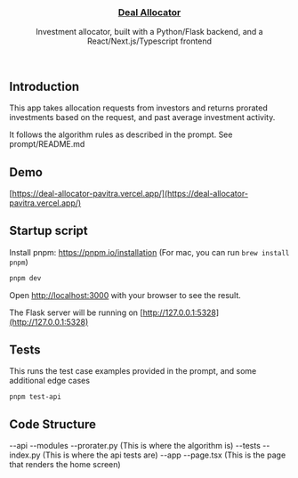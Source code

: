 <p align="center">
  <a href="[https://deal-allocator.vercel.app/](https://deal-allocator.vercel.app/)">
    <h3 align="center">Deal Allocator</h3>
  </a>
</p>

<p align="center">Investment allocator, built with a Python/Flask backend, and a React/Next.js/Typescript frontend</p>

<br/>

## Introduction

This app takes allocation requests from investors and returns prorated investments based on the request, and past average investment activity.

It follows the algorithm rules as described in the prompt. See prompt/README.md


## Demo

[https://deal-allocator-pavitra.vercel.app/](https://deal-allocator-pavitra.vercel.app/)


## Startup script

Install pnpm:
https://pnpm.io/installation (For mac, you can run `brew install pnpm`)

```bash
pnpm dev
```

Open [http://localhost:3000](http://localhost:3000) with your browser to see the result.

The Flask server will be running on [http://127.0.0.1:5328](http://127.0.0.1:5328)

## Tests

This runs the test case examples provided in the prompt, and some additional edge cases
```
pnpm test-api
```

## Code Structure

--api
  --modules
    --prorater.py (This is where the algorithm is)
  --tests
    --index.py (This is where the api tests are)
--app
  --page.tsx (This is the page that renders the home screen)
